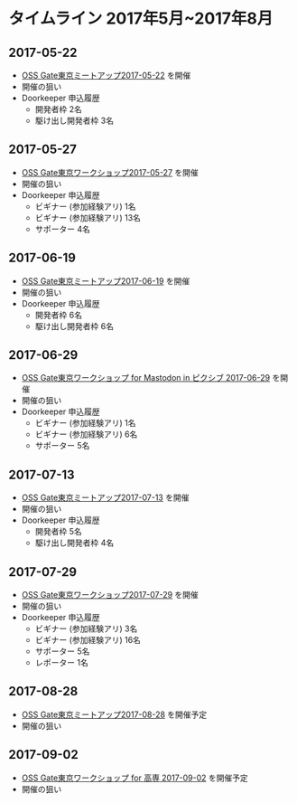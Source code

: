 # タイムライン 2017年5月~2017年8月

## 2017-05-22
* [OSS Gate東京ミートアップ2017-05-22](https://oss-gate.doorkeeper.jp/events/60514) を開催
* 開催の狙い
* Doorkeeper 申込履歴
  * 開発者枠 2名
  * 駆け出し開発者枠 3名

## 2017-05-27
* [OSS Gate東京ワークショップ2017-05-27](https://oss-gate.doorkeeper.jp/events/59202) を開催
* 開催の狙い
* Doorkeeper 申込履歴
  * ビギナー (参加経験アリ) 1名
  * ビギナー (参加経験アリ) 13名
  * サポーター 4名

## 2017-06-19
* [OSS Gate東京ミートアップ2017-06-19](https://oss-gate.doorkeeper.jp/events/61030) を開催
* 開催の狙い
* Doorkeeper 申込履歴
  * 開発者枠 6名
  * 駆け出し開発者枠 6名

## 2017-06-29
* [OSS Gate東京ワークショップ for Mastodon in ピクシブ 2017-06-29](https://oss-gate.doorkeeper.jp/events/61807) を開催
* 開催の狙い
* Doorkeeper 申込履歴
  * ビギナー (参加経験アリ) 1名
  * ビギナー (参加経験アリ) 6名
  * サポーター 5名

## 2017-07-13
* [OSS Gate東京ミートアップ2017-07-13](https://oss-gate.doorkeeper.jp/events/62157) を開催
* 開催の狙い
* Doorkeeper 申込履歴
  * 開発者枠 5名
  * 駆け出し開発者枠 4名

## 2017-07-29
* [OSS Gate東京ワークショップ2017-07-29](https://oss-gate.doorkeeper.jp/events/61378) を開催
* 開催の狙い
* Doorkeeper 申込履歴
  * ビギナー (参加経験アリ) 3名
  * ビギナー (参加経験アリ) 16名
  * サポーター 5名
  * レポーター 1名

## 2017-08-28
* [OSS Gate東京ミートアップ2017-08-28](https://oss-gate.doorkeeper.jp/events/63053) を開催予定
* 開催の狙い

## 2017-09-02
* [OSS Gate東京ワークショップ for 高専 2017-09-02](https://oss-gate.doorkeeper.jp/events/63111) を開催予定
* 開催の狙い
